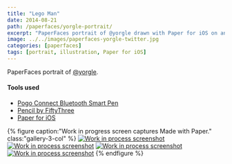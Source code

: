 ```yaml
---
title: "Lego Man"
date: 2014-08-21
path: /paperfaces/yorgle-portrait/
excerpt: "PaperFaces portrait of @yorgle drawn with Paper for iOS on an iPad."
image: ../../images/paperfaces-yorgle-twitter.jpg
categories: [paperfaces]
tags: [portrait, illustration, Paper for iOS]
---
```


PaperFaces portrait of [@yorgle](https://twitter.com/yorgle).

#### Tools used

- [Pogo Connect Bluetooth Smart Pen](https://www.amazon.com/gp/product/B009K448L4/ref=as_li_ss_tl?ie=UTF8&camp=1789&creative=390957&creativeASIN=B009K448L4&linkCode=as2&tag=mademist-20)
- [Pencil by FiftyThree](https://www.amazon.com/FiftyThree-Digital-Stylus-Pencil-iPhone/dp/B01JJBUYR4/ref=as_li_ss_tl?keywords=pencil+53&qid=1550586265&s=gateway&sr=8-3&linkCode=ll1&tag=mademist-20&linkId=0134793cb840affff60f2e45a7f64678&language=en_US)
- [Paper for iOS](https://paper.bywetransfer.com/)

{% figure caption:"Work in progress screen captures Made with Paper." class:"gallery-3-col" %}
[![Work in process screenshot](../../images/paperfaces-yorgle-process-1-600.jpg)](../../images/paperfaces-yorgle-process-1-lg.jpg) [![Work in process screenshot](../../images/paperfaces-yorgle-process-2-600.jpg)](../../images/paperfaces-yorgle-process-2-lg.jpg) [![Work in process screenshot](../../images/paperfaces-yorgle-process-3-600.jpg)](../../images/paperfaces-yorgle-process-3-lg.jpg) [![Work in process screenshot](../../images/paperfaces-yorgle-process-4-600.jpg)](../../images/paperfaces-yorgle-process-4-lg.jpg)
{% endfigure %}
